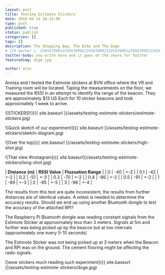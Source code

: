 ```yaml
---
layout: post
title: Testing Estimote Stickers
date: 2016-04-14 16:24:00
type: post
published: true
status: publish
categories: []
tags: []
description: The Shopping Bag, The Bike and The Doge
# 110 marker 1  234567890123456789012345678901234567890123456789012345678901234567890123456789012345678901234567890123456789
twitter-body: you write here and it goes on the share for twitter
featuredimg: doge.jpg

author: alex
---
```


Anniza and I tested the Estimote stickers at BVN office where the VR and Training room will be located. Taping the measurements on the floor, we measured the RSSI in an attempt to identify the range of the beacon. They are approximately $13 US Each for 10 sticker beacons and took approximately 1 week to arrive.

<div class="image-square-grid">
<div class="image-square-grid-box">

![STICKERS!!]({{ site.baseurl }}/assets/testing-estimote-stickers/estimote-stickers.jpg)

</div>

<div class="image-square-grid-box">

![Quick sketch of our experiment]({{ site.baseurl }}/assets/testing-estimote-stickers/sketch-diagram.jpg)

</div>

<div class="image-square-grid-box">

![Over the top]({{ site.baseurl }}/assets/testing-estimote-stickers/high-shot.jpg)

</div>

<div class="image-square-grid-box">

![That view #instagram]({{ site.baseurl}}/assets/testing-estimote-stickers/long-shot.jpg)

</div>
</div>

|  **Distance (m)**   | **RSSI Value**   | **Fluxuation Range**   |
| 0 | -40 | +-2 |
| 0.1 | -42 | +-2 |
| 0.2 | -51 | +-3 |
| 0.3 | -70 | +-2 |
| 0.4 | -86 | +-2 |
| 0.5 | -91 | +-2 |
| 1 | -89 | +-3 |
| 2 | -95 | +-5 |
| 3 | -96 | +-4 |

The results from this test are quite inconsistent, the results from further distances are of identical values. A retest is needed to determine the accuracy results. Should we end up using another Bluetooth dongle to test the accuracy of the attached RPI?

The Raspberry Pi Bluetooth dongle was reading constant signals from the Estimote Sticker at approximately less than 3 meters. Signals at 5m and further was being picked up by the beacon but at low intervals (approximately one every 5-10 seconds)

The Estimote Sticker was not being picked up at 3 meters when the Beacon and RPI was on the ground. The cement flooring might be affecting the radio signals.


<div class="image-square-grid-box">
![wow stickers much reading such experiment]({{ site.baseurl }}/assets/testing-estimote-stickers/doge.jpg) 
</div>

